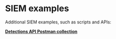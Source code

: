 # SIEM examples

Additional SIEM examples, such as scripts and APIs:

[**Detections API Postman collection**](Detections-API/Kibana.postman_collection.v2.json)